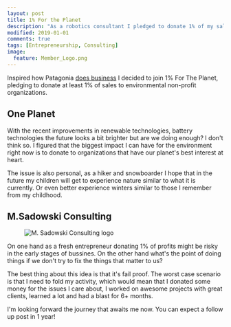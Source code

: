 ```yaml
---
layout: post
title: 1% For the Planet
description: "As a robotics consultant I pledged to donate 1% of my sales to non-profit environmental organizations."
modified: 2019-01-01
comments: true
tags: [Entrepreneurship, Consulting]
image:
  feature: Member_Logo.png
---
```


Inspired how Patagonia [does business](https://msadowski.github.io/lets-learn-from-patagonia/) I decided to join 1% For The Planet, pledging to donate at least 1% of sales to environmental non-profit organizations.

<!-- more -->

## One Planet

With the recent improvements in renewable technologies, battery technologies the future looks a bit brighter but are we doing enough? I don't think so. I figured that the biggest impact I can have for the environment right now is to donate to organizations that have our planet's best interest at heart. 

The issue is also personal, as a hiker and snowboarder I hope that in the future my children will get to experience nature similar to what it is currently. Or even better experience winters similar to those I remember from my childhood.

## M.Sadowski Consulting

<figure class="center">
  <img src="{{site.url}}/images/M_consulting_cropped.png" alt="M. Sadowski Consulting logo">
</figure>

On one hand as a fresh entrepreneur donating 1% of profits might be risky in the early stages of bussines. On the other hand what's the point of doing things if we don't try to fix the things that matter to us?

The best thing about this idea is that it's fail proof. The worst case scenario is that I need to fold my activity, which would mean that I donated some money for the issues I care about, I worked on awesome projects with great clients, learned a lot and had a blast for 6+ months. 

I'm looking forward the journey that awaits me now. You can expect a follow up post in 1 year!